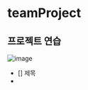 # teamProject
## 프로젝트 연습
![image](https://user-images.githubusercontent.com/117814342/222622366-f5adc1a0-76d8-497b-9c93-d1ecaa1e287a.png)

* [] 제목
* 
